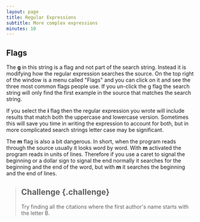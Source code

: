 ```yaml
---
layout: page
title: Regular Expressions
subtitle: More complex expressions
minutes: 10
---
```


## Flags
The __g__ in this string is a flag and not part of the search string.  Instead it is modifying how the regular expression searches the source.  On the top right of the window is a menu called "Flags"  and you can click on it and see the three most common flags people use.  If you un-click the g flag the search string will only find the first example in the source that matches the search string.

If you select the __i__ flag then the regular expression you wrote will include results that match both the uppercase and lowercase version.  Sometimes this will save you time in writing the expression to account for both, but in more complicated search strings letter case may be significant.

The __m__ flag is also a bit dangerous.  In short, when the program reads through the source usually it looks word by word.  With __m__ activated the program reads in units of lines.  Therefore if you use a caret to signal the beginning or a dollar sign to signal the end normally it searches for the beginning and the end of the word, but with __m__ it searches the beginning and the end of lines.

> ## Challenge {.challenge}
> 
> Try finding all the citations where the first author's name starts with the letter B.

